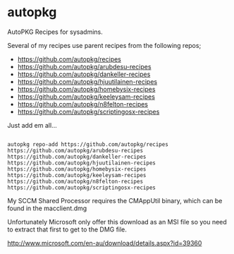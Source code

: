 autopkg
=======

AutoPKG Recipes for sysadmins.

Several of my recipes use parent recipes from the following repos;

*  https://github.com/autopkg/recipes
*  https://github.com/autopkg/arubdesu-recipes
*  https://github.com/autopkg/dankeller-recipes
*  https://github.com/autopkg/hjuutilainen-recipes
*  https://github.com/autopkg/homebysix-recipes
*  https://github.com/autopkg/keeleysam-recipes
*  https://github.com/autopkg/n8felton-recipes
*  https://github.com/autopkg/scriptingosx-recipes

Just add em all...

```

autopkg repo-add https://github.com/autopkg/recipes https://github.com/autopkg/arubdesu-recipes https://github.com/autopkg/dankeller-recipes https://github.com/autopkg/hjuutilainen-recipes https://github.com/autopkg/homebysix-recipes https://github.com/autopkg/keeleysam-recipes https://github.com/autopkg/n8felton-recipes https://github.com/autopkg/scriptingosx-recipes

```

My SCCM Shared Processor requires the CMAppUtil binary,
which can be found in the macclient.dmg 

Unfortunately Microsoft only offer this download as an MSI file so you need to extract
that first to get to the DMG file.

http://www.microsoft.com/en-au/download/details.aspx?id=39360